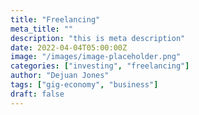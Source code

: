 ```yaml
---
title: "Freelancing"
meta_title: ""
description: "this is meta description"
date: 2022-04-04T05:00:00Z
image: "/images/image-placeholder.png"
categories: ["investing", "freelancing"]
author: "Dejuan Jones"
tags: ["gig-economy", "business"]
draft: false
---
```

